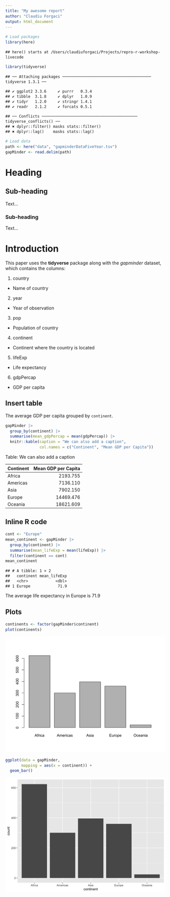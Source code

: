 ```yaml
---
title: "My awesome report"
author: "Claudiu Forgaci"
output: html_document
---
```



```r
# Load packages
library(here)
```

```
## here() starts at /Users/claudiuforgaci/Projects/repro-r-workshop-livecode
```

```r
library(tidyverse)
```

```
## ── Attaching packages ─────────────────────────────────────── tidyverse 1.3.1 ──
```

```
## ✔ ggplot2 3.3.6     ✔ purrr   0.3.4
## ✔ tibble  3.1.8     ✔ dplyr   1.0.9
## ✔ tidyr   1.2.0     ✔ stringr 1.4.1
## ✔ readr   2.1.2     ✔ forcats 0.5.1
```

```
## ── Conflicts ────────────────────────────────────────── tidyverse_conflicts() ──
## ✖ dplyr::filter() masks stats::filter()
## ✖ dplyr::lag()    masks stats::lag()
```


```r
# Load data
path <- here("data", "gapminderDataFiveYear.tsv")
gapMinder <- read.delim(path)
```

# Heading

## Sub-heading

Text...

### Sub-heading

Text...

# Introduction

<!-- This is a note -->

This paper uses the **tidyverse** package along with the *gapminder* dataset, which contains the columns:

1.  country

-   Name of country

2.  year

-   Year of observation

3.  pop

-   Population of country

4.  continent

-   Continent where the country is located

5.  lifeExp

-   Life expectancy

6.  gdpPercap

-   GDP per capita

## Insert table

The average GDP per capita grouped by `continent`.


```r
gapMinder |> 
  group_by(continent) |> 
  summarise(mean_gdpPercap = mean(gdpPercap)) |> 
  knitr::kable(caption = "We can also add a caption",
               col.names = c("Continent", "Mean GDP per Capita"))
```



Table: We can also add a caption

|Continent | Mean GDP per Capita|
|:---------|-------------------:|
|Africa    |            2193.755|
|Americas  |            7136.110|
|Asia      |            7902.150|
|Europe    |           14469.476|
|Oceania   |           18621.609|

## Inline R code


```r
cont <- "Europe"
mean_continent <- gapMinder |> 
  group_by(continent) |> 
  summarise(mean_lifeExp = mean(lifeExp)) |> 
  filter(continent == cont)
mean_continent
```

```
## # A tibble: 1 × 2
##   continent mean_lifeExp
##   <chr>            <dbl>
## 1 Europe            71.9
```

The average life expectancy in Europe is 71.9

## Plots


```r
continents <- factor(gapMinder$continent)
plot(continents)
```

<img src="my-awesome-report_files/figure-html/unnamed-chunk-3-1.png" width="672" />


```r
ggplot(data = gapMinder,
       mapping = aes(x = continent)) +
  geom_bar()
```

<img src="my-awesome-report_files/figure-html/unnamed-chunk-4-1.png" width="672" />

